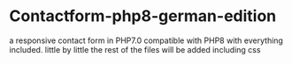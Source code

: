 # Contactform-php8-german-edition
a responsive contact form in PHP7.0 compatible with PHP8 with everything included.
little by little the rest of the files will be added including css
